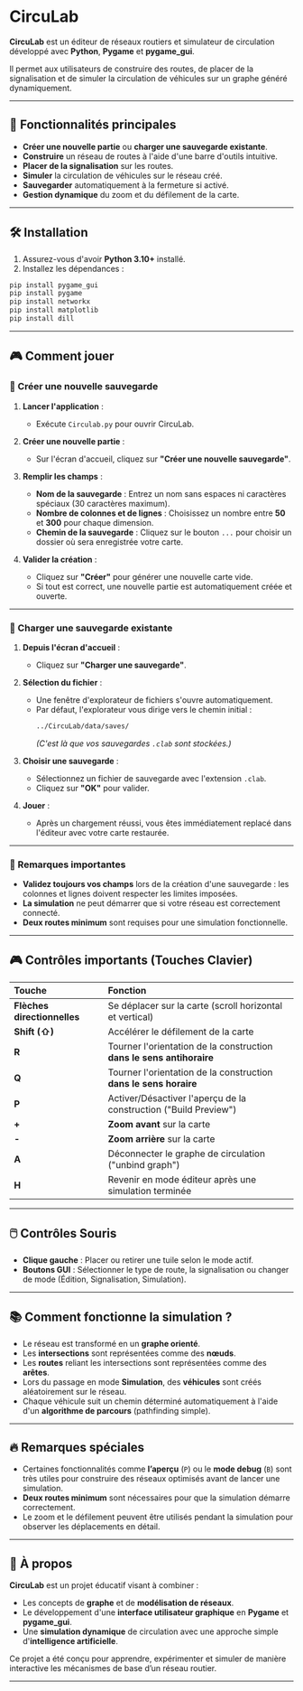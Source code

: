 # CircuLab

**CircuLab** est un éditeur de réseaux routiers et simulateur de circulation développé avec **Python**, **Pygame** et **pygame_gui**.

Il permet aux utilisateurs de construire des routes, de placer de la signalisation et de simuler la circulation de véhicules sur un graphe généré dynamiquement.

---

## 🚀 Fonctionnalités principales

- **Créer une nouvelle partie** ou **charger une sauvegarde existante**.
- **Construire** un réseau de routes à l'aide d'une barre d'outils intuitive.
- **Placer de la signalisation** sur les routes.
- **Simuler** la circulation de véhicules sur le réseau créé.
- **Sauvegarder** automatiquement à la fermeture si activé.
- **Gestion dynamique** du zoom et du défilement de la carte.

---

## 🛠️ Installation

1. Assurez-vous d'avoir **Python 3.10+** installé.
2. Installez les dépendances :

```bash
pip install pygame_gui
pip install pygame
pip install networkx
pip install matplotlib
pip install dill
```

---

## 🎮 Comment jouer

### 📝 Créer une nouvelle sauvegarde

1. **Lancer l'application** :

   - Exécute `Circulab.py` pour ouvrir CircuLab.

2. **Créer une nouvelle partie** :

   - Sur l'écran d'accueil, cliquez sur **"Créer une nouvelle sauvegarde"**.

3. **Remplir les champs** :

   - **Nom de la sauvegarde** : Entrez un nom sans espaces ni caractères spéciaux (30 caractères maximum).
   - **Nombre de colonnes et de lignes** : Choisissez un nombre entre **50** et **300** pour chaque dimension.
   - **Chemin de la sauvegarde** : Cliquez sur le bouton `...` pour choisir un dossier où sera enregistrée votre carte.

4. **Valider la création** :
   - Cliquez sur **"Créer"** pour générer une nouvelle carte vide.
   - Si tout est correct, une nouvelle partie est automatiquement créée et ouverte.

---

### 📂 Charger une sauvegarde existante

1. **Depuis l'écran d'accueil** :

   - Cliquez sur **"Charger une sauvegarde"**.

2. **Sélection du fichier** :

   - Une fenêtre d'explorateur de fichiers s'ouvre automatiquement.
   - Par défaut, l'explorateur vous dirige vers le chemin initial :
     ```bash
     ../CircuLab/data/saves/
     ```
     _(C'est là que vos sauvegardes `.clab` sont stockées.)_

3. **Choisir une sauvegarde** :

   - Sélectionnez un fichier de sauvegarde avec l'extension `.clab`.
   - Cliquez sur **"OK"** pour valider.

4. **Jouer** :
   - Après un chargement réussi, vous êtes immédiatement replacé dans l'éditeur avec votre carte restaurée.

---

### 🚨 Remarques importantes

- **Validez toujours vos champs** lors de la création d'une sauvegarde : les colonnes et lignes doivent respecter les limites imposées.
- **La simulation** ne peut démarrer que si votre réseau est correctement connecté.
- **Deux routes minimum** sont requises pour une simulation fonctionnelle.

---

## 🎮 Contrôles importants (Touches Clavier)

| Touche                      | Fonction                                                              |
| :-------------------------- | :-------------------------------------------------------------------- |
| **Flèches directionnelles** | Se déplacer sur la carte (scroll horizontal et vertical)              |
| **Shift (⇧)**               | Accélérer le défilement de la carte                                   |
| **R**                       | Tourner l'orientation de la construction **dans le sens antihoraire** |
| **Q**                       | Tourner l'orientation de la construction **dans le sens horaire**     |
| **P**                       | Activer/Désactiver l'aperçu de la construction ("Build Preview")      |
| **+**                       | **Zoom avant** sur la carte                                           |
| **-**                       | **Zoom arrière** sur la carte                                         |
| **A**                       | Déconnecter le graphe de circulation ("unbind graph")                 |
| **H**                       | Revenir en mode éditeur après une simulation terminée                 |

---

## 🖱️ Contrôles Souris

- **Clique gauche** : Placer ou retirer une tuile selon le mode actif.
- **Boutons GUI** : Sélectionner le type de route, la signalisation ou changer de mode (Édition, Signalisation, Simulation).

---

## 📚 Comment fonctionne la simulation ?

- Le réseau est transformé en un **graphe orienté**.
- Les **intersections** sont représentées comme des **nœuds**.
- Les **routes** reliant les intersections sont représentées comme des **arêtes**.
- Lors du passage en mode **Simulation**, des **véhicules** sont créés aléatoirement sur le réseau.
- Chaque véhicule suit un chemin déterminé automatiquement à l'aide d'un **algorithme de parcours** (pathfinding simple).

---

## 🔥 Remarques spéciales

- Certaines fonctionnalités comme **l’aperçu** (`P`) ou le **mode debug** (`B`) sont très utiles pour construire des réseaux optimisés avant de lancer une simulation.
- **Deux routes minimum** sont nécessaires pour que la simulation démarre correctement.
- Le zoom et le défilement peuvent être utilisés pendant la simulation pour observer les déplacements en détail.

---

## 🧠 À propos

**CircuLab** est un projet éducatif visant à combiner :

- Les concepts de **graphe** et de **modélisation de réseaux**.
- Le développement d'une **interface utilisateur graphique** en **Pygame** et **pygame_gui**.
- Une **simulation dynamique** de circulation avec une approche simple d'**intelligence artificielle**.

Ce projet a été conçu pour apprendre, expérimenter et simuler de manière interactive les mécanismes de base d’un réseau routier.

---
